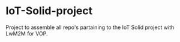 # IoT-Solid-project
Project to assemble all repo's partaining to the IoT Solid project with LwM2M for VOP.
